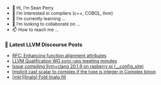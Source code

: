 - 👋 Hi, I’m Sean Perry
- 👀 I’m interested in compilers (c++, COBOL, llvm)
- 🌱 I’m currently learning ...
- 💞️ I’m looking to collaborate on ...
- 📫 How to reach me ...

<!---
s66perry/s66perry is a ✨ special ✨ repository because its `README.md` (this file) appears on your GitHub profile.
You can click the Preview link to take a look at your changes.
--->
### 📕 Latest LLVM Discourse Posts

<!-- DISCOURSE-LLVM:START -->
- [RFC: Enhancing function alignment attributes](https://discourse.llvm.org/t/rfc-enhancing-function-alignment-attributes/88019#post_7)
- [LLVM Qualification WG sync-ups meeting minutes](https://discourse.llvm.org/t/llvm-qualification-wg-sync-ups-meeting-minutes/87148#post_6)
- [Issue compiling llvm+clang 20.1.9 on rasberry pi &lpar;__config_site&rpar;](https://discourse.llvm.org/t/issue-compiling-llvm-clang-20-1-9-on-rasberry-pi-config-site/88055#post_1)
- [Implicit cast scalar to complex if the type is integer in Complex binop](https://discourse.llvm.org/t/implicit-cast-scalar-to-complex-if-the-type-is-integer-in-complex-binop/88047#post_2)
- [[mlir][linalg] Fold linalg.fill](https://discourse.llvm.org/t/mlir-linalg-fold-linalg-fill/80973#post_11)
<!-- DISCOURSE-LLVM:END -->
